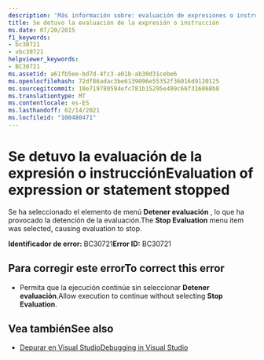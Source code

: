 ```yaml
---
description: 'Más información sobre: evaluación de expresiones o instrucciones detenidas'
title: Se detuvo la evaluación de la expresión o instrucción
ms.date: 07/20/2015
f1_keywords:
- bc30721
- vbc30721
helpviewer_keywords:
- BC30721
ms.assetid: a61fb5ee-bd7d-4fc3-a01b-ab30d31cebe6
ms.openlocfilehash: 72df86adac3be6139096e55352f36016d9120125
ms.sourcegitcommit: 10e719780594efc781b15295e499c66f316068b8
ms.translationtype: MT
ms.contentlocale: es-ES
ms.lasthandoff: 02/14/2021
ms.locfileid: "100480471"
---
```

# <a name="evaluation-of-expression-or-statement-stopped"></a><span data-ttu-id="cee3e-103">Se detuvo la evaluación de la expresión o instrucción</span><span class="sxs-lookup"><span data-stu-id="cee3e-103">Evaluation of expression or statement stopped</span></span>

<span data-ttu-id="cee3e-104">Se ha seleccionado el elemento de menú **Detener evaluación** , lo que ha provocado la detención de la evaluación.</span><span class="sxs-lookup"><span data-stu-id="cee3e-104">The **Stop Evaluation** menu item was selected, causing evaluation to stop.</span></span>  
  
 <span data-ttu-id="cee3e-105">**Identificador de error:** BC30721</span><span class="sxs-lookup"><span data-stu-id="cee3e-105">**Error ID:** BC30721</span></span>  
  
## <a name="to-correct-this-error"></a><span data-ttu-id="cee3e-106">Para corregir este error</span><span class="sxs-lookup"><span data-stu-id="cee3e-106">To correct this error</span></span>  
  
- <span data-ttu-id="cee3e-107">Permita que la ejecución continúe sin seleccionar **Detener evaluación**.</span><span class="sxs-lookup"><span data-stu-id="cee3e-107">Allow execution to continue without selecting **Stop Evaluation**.</span></span>  
  
## <a name="see-also"></a><span data-ttu-id="cee3e-108">Vea también</span><span class="sxs-lookup"><span data-stu-id="cee3e-108">See also</span></span>

- [<span data-ttu-id="cee3e-109">Depurar en Visual Studio</span><span class="sxs-lookup"><span data-stu-id="cee3e-109">Debugging in Visual Studio</span></span>](/visualstudio/debugger/debugger-feature-tour)
